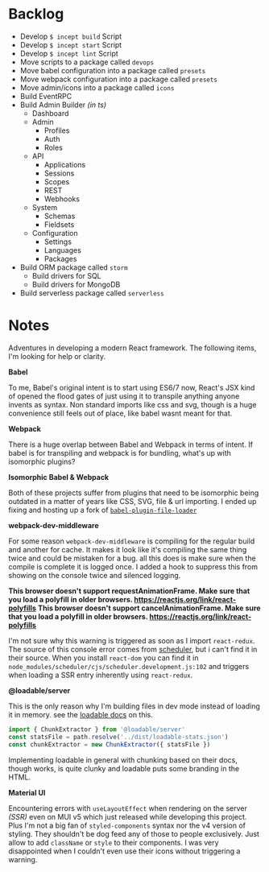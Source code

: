 # Backlog

 - Develop `$ incept build` Script
 - Develop `$ incept start` Script
 - Develop `$ incept lint` Script
 - Move scripts to a package called `devops`
 - Move babel configuration into a package called `presets`
 - Move webpack configuration into a package called `presets`
 - Move admin/icons into a package called `icons`
 - Build EventRPC
 - Build Admin Builder *(in ts)*
   - Dashboard
   - Admin
     - Profiles
     - Auth
     - Roles
   - API
     - Applications
     - Sessions
     - Scopes
     - REST
     - Webhooks
   - System
     - Schemas
     - Fieldsets
   - Configuration
     - Settings
     - Languages
     - Packages 
  - Build ORM package called `storm`
    - Build drivers for SQL
    - Build drivers for MongoDB
  - Build serverless package called `serverless`

# Notes

Adventures in developing a modern React framework. The following items,
I'm looking for help or clarity.

**Babel**

To me, Babel's original intent is to start using ES6/7 now, React's JSX
kind of opened the flood gates of just using it to transpile anything 
anyone invents as syntax. Non standard imports like css and svg, though 
is a huge convenience still feels out of place, like babel wasnt meant 
for that.

**Webpack**

There is a huge overlap between Babel and Webpack in terms of intent. 
If babel is for transpiling and webpack is for bundling, what's up 
with isomorphic plugins?

**Isomorphic Babel & Webpack**

Both of these projects suffer from plugins that need to be isomorphic 
being outdated in a matter of years like CSS, SVG, file & url importing.
I ended up fixing and hosting up a fork of 
[`babel-plugin-file-loader`](https://github.com/cblanquera/babel-plugin-file-loader)

**webpack-dev-middleware**

For some reason `webpack-dev-middleware` is compiling for the 
regular build and another for cache. It makes it look like it's 
compiling the same thing twice and could be mistaken for a bug.
all this does is make sure when the compile is complete it is 
logged once. I added a hook to suppress this from showing on the 
console twice and silenced logging.

**This browser doesn't support requestAnimationFrame. Make sure that you load a polyfill in older browsers. https://reactjs.org/link/react-polyfills**
**This browser doesn't support cancelAnimationFrame. Make sure that you load a polyfill in older browsers. https://reactjs.org/link/react-polyfills**

I'm not sure why this warning is triggered as soon as I import 
`react-redux`. The source of this console error comes from 
[scheduler](https://github.com/facebook/react/tree/main/packages/scheduler),
but i can't find it in their source. When you install `react-dom` you can 
find it in `node_modules/scheduler/cjs/scheduler.development.js:102` and
triggers when loading a SSR entry inherently using `react-redux`.

**@loadable/server**

This is the only reason why I'm building files in dev mode instead of 
loading it in memory. see the 
[loadable docs](https://loadable-components.com/docs/api-loadable-server/) 
on this.

```js
import { ChunkExtractor } from '@loadable/server'
const statsFile = path.resolve('../dist/loadable-stats.json')
const chunkExtractor = new ChunkExtractor({ statsFile })
```

Implementing loadable in general with chunking based on their docs, 
though works, is quite clunky and loadable puts some branding in the 
HTML.

**Material UI**

Encountering errors with `useLayoutEffect` when rendering on the server
*(SSR)* even on MUI v5 which just released while developing this 
project. Plus I'm not a big fan of `styled-components` syntax nor the
v4 version of styling. They shouldn't be dog feed any of those to people 
exclusively. Just allow to add `className` or `style` to their 
components. I was very disappointed when I couldn't even use their 
icons without triggering a warning.